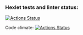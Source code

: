 ### Hexlet tests and linter status:
[![Actions Status](https://github.com/Alsecode/frontend-project-lvl2/workflows/hexlet-check/badge.svg)](https://github.com/Alsecode/frontend-project-lvl2/actions)

Code climate:
[![Actions Status](https://github.com/Alsecode/frontend-project-lvl2/workflows/hexlet-check/badge.svg)](https://codeclimate.com/github/Alsecode/frontend-project-lvl2)
